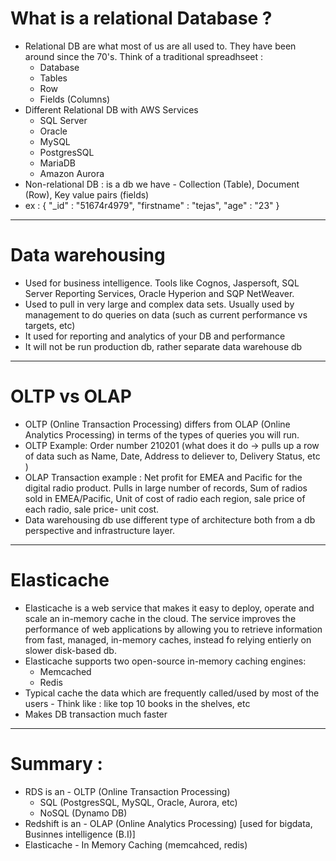 # What is a relational Database ?

- Relational DB are what most of us are all used to. They have been around since the 70's. Think of a traditional spreadhseet :
  - Database
  - Tables
  - Row
  - Fields (Columns)
- Different Relational DB with AWS Services
  - SQL Server
  - Oracle
  - MySQL
  - PostgresSQL
  - MariaDB
  - Amazon Aurora
- Non-relational DB : is a db we have - Collection (Table), Document (Row), Key value pairs (fields)
- ex : {
  "\_id" : "51674r4979",
  "firstname" : "tejas",
  "age" : "23"
  }

---

# Data warehousing

- Used for business intelligence. Tools like Cognos, Jaspersoft, SQL Server Reporting Services, Oracle Hyperion and SQP NetWeaver.
- Used to pull in very large and complex data sets. Usually used by management to do queries on data (such as current performance vs targets, etc)
- It used for reporting and analytics of your DB and performance
- It will not be run production db, rather separate data warehouse db

---

# OLTP vs OLAP

- OLTP (Online Transaction Processing) differs from OLAP (Online Analytics Processing) in terms of the types of queries you will run.
- OLTP Example: Order number 210201 (what does it do -> pulls up a row of data such as Name, Date, Address to deliever to, Delivery Status, etc )
- OLAP Transaction example : Net profit for EMEA and Pacific for the digital radio product. Pulls in large number of records, Sum of radios sold in EMEA/Pacific, Unit of cost of radio each region, sale price of each radio, sale price- unit cost.
- Data warehousing db use different type of architecture both from a db perspective and infrastructure layer.

---

# Elasticache

- Elasticache is a web service that makes it easy to deploy, operate and scale an in-memory cache in the cloud. The service improves the performance of web applications by allowing you to retrieve information from fast, managed, in-memory caches, instead fo relying entierly on slower disk-based db.
- Elasticache supports two open-source in-memory caching engines:
  - Memcached
  - Redis
- Typical cache the data which are frequently called/used by most of the users - Think like : like top 10 books in the shelves, etc
- Makes DB transaction much faster

---

# Summary :

- RDS is an - OLTP (Online Transaction Processing)
  - SQL (PostgresSQL, MySQL, Oracle, Aurora, etc)
  - NoSQL (Dynamo DB)
- Redshift is an - OLAP (Online Analytics Processing) [used for bigdata, Businnes intelligence (B.I)]
- Elasticache - In Memory Caching (memcahced, redis)
